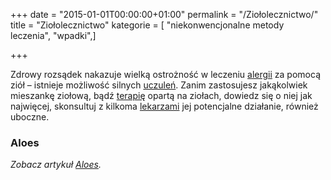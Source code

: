 +++
date = "2015-01-01T00:00:00+01:00"
permalink = "/Ziołolecznictwo/"
title = "Ziołolecznictwo"
kategorie = [ "niekonwencjonalne metody leczenia", "wpadki",]

+++

Zdrowy rozsądek nakazuje wielką ostrożność w leczeniu [alergii](/atopedia/alergia "wikilink") za pomocą ziół – istnieje możliwość silnych [uczuleń](/atopedia/Reakcja_alergiczna "wikilink"). Zanim zastosujesz jakąkolwiek mieszankę ziołową, bądź [terapię](/atopedia/terapia "wikilink") opartą na ziołach, dowiedz się o niej jak najwięcej, skonsultuj z kilkoma [lekarzami](/atopedia/lekarze "wikilink") jej potencjalne działanie, również uboczne.

### Aloes

*Zobacz artykuł [Aloes](/atopedia/Aloes "wikilink").*

